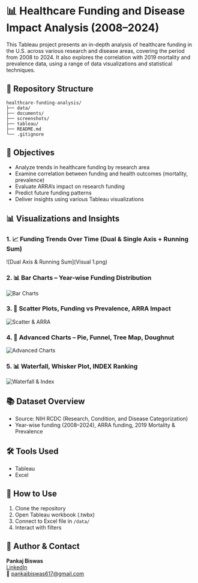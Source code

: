 # 📊 Healthcare Funding and Disease Impact Analysis (2008–2024)

This Tableau project presents an in-depth analysis of healthcare funding in the U.S. across various research and disease areas, covering the period from 2008 to 2024. It also explores the correlation with 2019 mortality and prevalence data, using a range of data visualizations and statistical techniques.

## 📁 Repository Structure

```
healthcare-funding-analysis/
├── data/
├── documents/
├── screenshots/
├── tableau/
├── README.md
└── .gitignore
```

## 🎯 Objectives

- Analyze trends in healthcare funding by research area
- Examine correlation between funding and health outcomes (mortality, prevalence)
- Evaluate ARRA’s impact on research funding
- Predict future funding patterns
- Deliver insights using various Tableau visualizations

## 📊 Visualizations and Insights

### 1. 📈 Funding Trends Over Time (Dual & Single Axis + Running Sum)
![Dual Axis & Running Sum](Visual 1.png)

### 2. 📊 Bar Charts – Year-wise Funding Distribution
![Bar Charts](screenshots/bar_charts.png)

### 3. 📌 Scatter Plots, Funding vs Prevalence, ARRA Impact
![Scatter & ARRA](screenshots/scatter_arra_mortality.png)

### 4. 🍩 Advanced Charts – Pie, Funnel, Tree Map, Doughnut
![Advanced Charts](screenshots/tree_doughnut_pie_funnel.png)

### 5. 📊 Waterfall, Whisker Plot, INDEX Ranking
![Waterfall & Index](screenshots/waterfall_whisker_index.png)

## 📚 Dataset Overview

- Source: NIH RCDC (Research, Condition, and Disease Categorization)
- Year-wise funding (2008–2024), ARRA funding, 2019 Mortality & Prevalence

## 🛠 Tools Used

- Tableau
- Excel

## 🚀 How to Use

1. Clone the repository
2. Open Tableau workbook (.twbx)
3. Connect to Excel file in `/data/`
4. Interact with filters

## 🔗 Author & Contact
**Pankaj Biswas**  
[LinkedIn](https://www.linkedin.com/in/pankaj-biswas-744081204/)  
📧 pankajbiswas617@gmail.com
 
